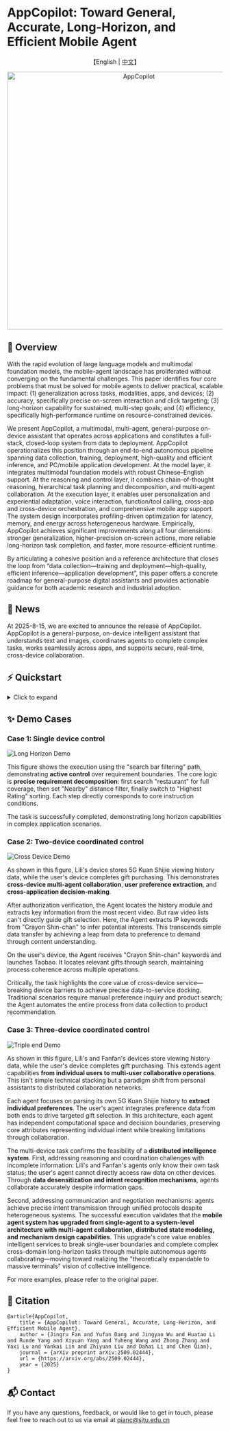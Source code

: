 # AppCopilot: Toward General, Accurate, Long‑Horizon, and Efficient Mobile Agent

<p align="center">
    【English | <a href="readme/README-Chinese.md">中文</a>】
</p>

<div align="center">
  <img src="images/logo.png" alt="AppCopilot" width="600">
</div>

## 📖 Overview

With the rapid evolution of large language models and multimodal foundation models, the mobile-agent landscape has proliferated without converging on the fundamental challenges. This paper identifies four core problems that must be solved for mobile agents to deliver practical, scalable impact: (1) generalization across tasks, modalities, apps, and devices; (2) accuracy, specifically precise on-screen interaction and click targeting; (3) long-horizon capability for sustained, multi-step goals; and (4) efficiency, specifically high-performance runtime on resource-constrained devices.

We present AppCopilot, a multimodal, multi-agent, general-purpose on-device assistant that operates across applications and constitutes a full-stack, closed-loop system from data to deployment. AppCopilot operationalizes this position through an end-to-end autonomous pipeline spanning data collection, training, deployment, high-quality and efficient inference, and PC/mobile application development. At the model layer, it integrates multimodal foundation models with robust Chinese–English support. At the reasoning and control layer, it combines chain-of-thought reasoning, hierarchical task planning and decomposition, and multi-agent collaboration. At the execution layer, it enables user personalization and experiential adaptation, voice interaction, function/tool calling, cross-app and cross-device orchestration, and comprehensive mobile app support. The system design incorporates profiling-driven optimization for latency, memory, and energy across heterogeneous hardware.
Empirically, AppCopilot achieves significant improvements along all four dimensions: stronger generalization, higher-precision on-screen actions, more reliable long-horizon task completion, and faster, more resource-efficient runtime. 

By articulating a cohesive position and a reference architecture that closes the loop from “data collection—training and deployment—high-quality, efficient inference—application development”, this paper offers a concrete roadmap for general-purpose digital assistants and provides actionable guidance for both academic research and industrial adoption.

## 🎉 News

At 2025-8-15, we are excited to announce the release of AppCopilot. AppCopilot is a general-purpose, on-device intelligent assistant that understands text and images, coordinates agents to complete complex tasks, works seamlessly across apps, and supports secure, real-time, cross-device collaboration.

## ⚡️ Quickstart

<details>
<summary>Click to expand</summary>


### AppCopilot Local Run

This section mainly introduces how to connect to the model trained on the server through the API and run AppCopilot locally.

#### Local Environment Basic Requirements

The following table shows the relevant dependency requirements for the local environment:

| **Dependency**  | **Specific Requirements**                                            |
|-----------------|---------------------------------------------------------------------|
| Operating System| An operating system that supports Android Studio                    |
| Software        | Install Android Studio                                              |
| Python Environment| Install Python environment, recommended Python version 3.12        |
| Network         | Disable local VPN to ensure proper connection to the server's vllm API |

##### Install Android Studio

Android Studio is an integrated development environment (IDE) for Android platform development. It can be downloaded from the official [Android Studio website](https://developer.android.com/studio).

#### Server Environment Basic Requirements

The following table introduces the relevant dependency requirements for the server-side environment:

| **Dependency**  | **Specific Requirements**                                            |
|-----------------|---------------------------------------------------------------------|
| Operating System| An operating system that supports Conda and vLLM                    |
| Software        | Install Conda, create a vLLM environment, and install vLLM dependencies|

##### Conda Installation

Conda is an open-source, cross-platform package manager and environment manager that helps users quickly install, run, and manage software packages and their dependencies. You can download it from the official [Conda website](https://anaconda.org/anaconda/conda).

After installing Conda, configure the Python virtual environment with the recommended Python version 3.12:

```bash
conda create --name vllm_env python=3.12
```

##### vLLM Installation

[vLLM](https://docs.vllm.ai/en/latest/) is an open-source high-performance library for large language model inference and services, providing faster responses for generative AI applications at a lower cost and higher efficiency. Here, configure the vLLM-related dependencies and install vLLM version 0.9.1 with the following command:

```bash
pip install vllm==0.9.1
```
##### Other Configuration
To connect to the server API and run AppCopilot, the other configuration requirements for the server environment are as follows:：

```bash
pip install git+https://github.com/huggingface/transformers@f3f6c86582611976e72be054675e2bf0abb5f775
pip install accelerate
pip install qwen-vl-utils
pip install openai
git clone https://huggingface.co/Qwen/Qwen-VL-7B
```

#### Clone the Code
First, clone the folder from the remote repository to the local machine and add the necessary files:

```bash
mkdir AppCopilot
cd AppCopilot
git clone https://github.com/GUIAgents-Dev/GUI-Android.git .
```

To enhance the agent's ability to operate on Android phones, this project also requires the installation of the YADB tool to improve the native ADB functionality. It addresses the limitations of ADB in text input, screenshot capture, and UI layout extraction, providing more efficient and precise operations. Run the following command:

```bash
git clone https://github.com/ysbing/YADB.git ./YADB
```

#### Local System Environment Variable Configuration
##### Configure ADB Environment Variable
1.Windows System ADB Environment Variable Configuration:

On Windows, right-click on This PC, select Properties, and then click Advanced System Settings.

In the pop-up window, click Environment Variables, click New under System variables, enter the variable name: adb, and set the variable value to the directory path where adb is located (e.g., `C:\Android\Sdk\platform-tools`). Then find Path in System variables, and add the previously added ADB environment. Double-click Path, click New, and enter %adb%.

2.macOS/Linux System ADB Environment Variable Configuration:

On Linux or macOS, edit the ~/.bashrc or ~/.bash_profile file and add the ADB path at the end:
```bash
/Users/user/Android/Sdk/platform-tools
```
After saving the file, run `source ~/.bashrc` or `source ~/.bash_profile` to apply the configuration.

After completing the configuration, run `adb version` in the command line. If it correctly outputs the ADB version and related information, the configuration is successful.

##### Configure Emulator Environment Variable
The configuration method is similar to the ADB environment variable configuration.

1.Windows System Emulator Environment Variable Configuration:

On Windows, right-click on This PC, select Properties, and click Advanced System Settings.

In the pop-up window, click Environment Variables, click New under System variables, enter the variable name: emulator, and set the variable value to the directory path where emulator is located (e.g., `C:\Android\Sdk\emulator`). Then find Path in System variables, and add the previously added emulator environment. Double-click Path, click New, and enter %emulator%.

2.macOS/Linux System emulator Environment Variable Configuration:

On Linux or macOS, edit the ~/.bashrc or ~/.bash_profile file and add the emulator path at the end：
```bash
/Users/user/Library/Android/Sdk/emulator
```
After saving the file, run source ~/.bashrc or source ~/.bash_profile to apply the configuration. After completing the configuration, run `emulator version` in the command line. If it correctly outputs the emulator version and related information, the configuration is successful.

#### Configure the Android Device for Running
##### Configure Emulator Environment Variable
This project uses Android Studio to create and manage Android Virtual Devices (AVD). You can refer to the official Android Studio documentation to configure the emulator.

To view the list of available emulators and their names, run the following command:

```bash
emulator -avd <android> -dns-server <Local DNS Server>
```

Where `<android>` is the name of the emulator, and `<Local DNS Server>` is the local DNS address. You only need to specify the DNS Server the first time. After that, you can directly start the emulator with:`emulator -avd <android>`. If a snapshot corruption error occurs during debugging, you can add the `-no-snapshot-load` parameter when starting the emulator.

After completing the above configuration, the Android emulator should run locally, showing an interactive graphical interface, supporting mouse operations, and allowing network access through the host machine's network.

##### Configure Physical Device
In addition to using Android Virtual Devices (AVD), the agent can also control a physical Android phone through ADB. Below are the specific steps to use ADB to control a physical phone:

Enable Developer Mode on Physical Device:

On the phone, go to Settings -> About phone -> All parameters and information, and tap MIUI version 7 times to enable developer mode.

Enable USB Debugging Mode:

In Settings, find Developer options, and enable USB debugging.

Connect Physical Device via ADB:

Connect the phone to the computer via USB, then run adb devices in the command line. If you see the phone's serial number, the connection is successful.

##### Configure Python Environment Dependencies
It is recommended to install and use Python version 3.12. Enter the previously cloned GUI-Android directory and install the following dependencies:
```bash
pip install -r requirements.txt
```

##### Configure Model Keys
In the local code file `./wrappers/constants.py`, users need to manually configure the LLM key for future model calls:
```bash
# ----- model config -----
MODEL_EXTRACT = "Qwen-VL-7B"
ERROR_CALLING_LLM = "Error calling LLM"
MODEL_NOT_FOUND = "LLM not found"

# Replace with actual local endpoint port
END_POINT = "http://localhost:8001/v1/chat/completions"
PORTS = [8002, 8003, 8004]

# Replace with user-provided API key and Base URL
CLIENT_API_KEY = "switch to your own api key"
CLIENT_BASE_URL = "switch to your own base url"
CLIENT = OpenAI(api_key=CLIENT_API_KEY, base_url=CLIENT_BASE_URL)
```

##### Download AppCopilot Model

Download the pre-trained AppCopilot model from https://huggingface.co/ffcosmos/AppCopilot/tree/main and place it on the server to enable the next step of starting the vLLM inference service.

##### Start the vLLM Service on the Server
To enable AppCopilot to call the local large language model remotely, the vLLM inference service must be pre-deployed and started on the server side.

Start the server-side GUI model vLLM service:
```bash
#/your/model/path replace with actual GUI model path
vllm serve /your/model/path \
  --served-model-name AgentCPM-GUI \
  --tensor-parallel-size 1 \
  --trust-remote-code \
  --gpu-memory-utilization 0.9 \
  --limit-mm-per-prompt image=10 \
  --max_model_len 2048 \
  --port 8001
```

Start the server-side Qwen-VL-7B model vLLM service:
```bash
#/your/model/path replace with actual Qwen-VL-7B model path
vllm serve /your/model/path \
  --served-model-name AgentCPM-GUI \
  --tensor-parallel-size 1 \      
  --trust-remote-code \
  --gpu-memory-utilization 0.9 \
  --port 8002 
```

#### Local Run and Start AppCopilot

Before starting the program locally, you should first forward the port 8001 from the remote server to the local port 8001, and forward the port 8002 from the remote server to the local port 8002, to ensure that the local environment can access the model services on the server via the HTTP interface. This port forwarding operation can be executed via the terminal with the following commands:

```bash
ssh -L 8001:localhost:8001 username@model-server-ip
ssh -L 8002:localhost:8002 username@model-server-ip 
```

##### Single-Device Run
Finally, to run AppCopilot on a single device, open the command-line interface in the terminal, navigate to the directory containing the `run_agent.py` file, and run the script with the required parameters. The following is an example command that enables voice input, audio feedback, and runs a custom task:

```bash
# Enable voice input, audio feedback, and run a custom task
python run_agent.py --custom-task 
```

| Parameter                    | Type   | Description                                    |
| ---------------------------- | ------ | ---------------------------------------------- |
| `--predefined-task <TASK_NAME>` | str    | Specify the name of a predefined task (task name must be in the built-in list). |
| `--custom-task`               | flag   | Enable custom task mode, skip predefined task selection. |
| `--enable-experience`         | flag   | Enable experience-based task matching mechanism. |
| `--enable-voice-input`        | flag   | Enable voice input (only valid in custom task mode). |
| `--enable-audio`              | flag   | Enable audio feedback.                        |
| `--show-tasks`                | flag   | Show all available predefined tasks and exit the program. |
| `--enable-vision-parser`      | flag   | Whether to call omniparser for coordinate calibration. |
| `--read-final-page`           | flag   | Whether to enable reading the final page.      |


##### Multi-Device Cross-End Run

For multi-device cross-end scenarios, navigate to the directory containing the cross_device_agent.py file and run the script with the required parameters. The following table shows the available command-line arguments for cross-device running:

| Parameter                  | Type  | Description                                      |
| -------------------------- | ----- | ------------------------------------------------ |
| `--device1-serial`          | str   | ADB serial number for device 1 (optional)        |
| `--device1-port`            | int   | Communication port for device 1 (default 11001). |
| `--device2-serial`          | str   | ADB serial number for device 2 (optional)        |
| `--device2-port`            | int   | Communication port for device 2 (default 11002). |
| `--task`                    | str   | Cross-device task instruction.                   |


### Model Inference Evaluation
#### Data Preparation
##### Android Control

Download [Android Control](https://github.com/google-research/google-research/tree/master/android_control) and save at ``eval/eval_data/tmp/android_control``

```
cd eval/eval_data
python process_ac.py
ln -s android_control_test android_control_high_test
ln -s android_control_test android_control_low_test
```

##### CAGUI

```
cd eval/eval_data
mkdir chinese_app_test && cd chinese_app_test
huggingface-cli download openbmb/CAGUI --repo-type dataset --include "CAGUI_agent/**" --local-dir ./ --local-dir-use-symlinks False --resume-download
mv CAGUI_agent test
```

##### aitz

Download [aitz](https://github.com/IMNearth/CoAT) and save at ``eval/eval_data/tmp/android_in_the_zoo``

```
cd eval/eval_data
mv tmp/android_in_the_zoo ./aitz_test
python process_aitz.py
```

##### gui-odyssey

Download [GUI-Odyssey](https://github.com/OpenGVLab/GUI-Odyssey?tab=readme-ov-file) and save at ``/eval/eval_data/tmp/GUI-Odyssey``. Copy [preprocessing.py](https://github.com/OpenGVLab/GUI-Odyssey/blob/master/data/preprocessing.py) and [format_converter.py](https://github.com/OpenGVLab/GUI-Odyssey/blob/master/data/format_converter.py) from the GUI-Odyssey repo to ``/eval/eval_data/tmp/GUI-Odyssey``

```
cd eval/eval_data/tmp/GUI-Odyssey
python preprocessing.py
python format_converter.py
python ../../process_odyssey.py
```

#### Running Inference
The scripts required for model evaluation are integrated into the `eval_multi.sh` script. Before running, please modify the path parameters in the script based on the actual data storage locations to ensure the correct loading and processing of files.
```bash
# Contents that need to be modified in eval.sh
# Configure basic parameters
data_name="evaluation dataset"
model_name="target model name"
base_output_dir="result directory"

# List of models to process
models_base_path=(
    "models base path"
)
```
Before running model inference evaluation, ensure that the utils folder is correctly configured on the server. After configuring the path parameters correctly, you can execute the following command to start the model inference evaluation process:

```bash
bash eval_multi.sh
```

</details>

## ✨ **Demo Cases**

### Case 1: Single device control
![Long Horizon Demo](images/long_horizon.png)

This figure shows the execution using the "search bar filtering" path, demonstrating **active control** over requirement boundaries. The core logic is **precise requirement decomposition**: first search "restaurant" for full coverage, then set "Nearby" distance filter, finally switch to "Highest Rating" sorting. Each step directly corresponds to core instruction conditions.

The task is successfully completed, demonstrating long horizon capabilities in complex application scenarios.

### Case 2: Two-device coordinated control
![Cross Device Demo](images/double_end.png)

As shown in this figure, Lili's device stores 5G Kuan Shijie viewing history data, while the user's device completes gift purchasing. This demonstrates **cross-device multi-agent collaboration**, **user preference extraction**, and **cross-application decision-making**.

After authorization verification, the Agent locates the history module and extracts key information from the most recent video. But raw video lists can't directly guide gift selection. Here, the Agent extracts IP keywords from "Crayon Shin-chan" to infer potential interests. This transcends simple data transfer by achieving a leap from data to preference to demand through content understanding.

On the user's device, the Agent receives "Crayon Shin-chan" keywords and launches Taobao. It locates relevant gifts through search, maintaining process coherence across multiple operations.

Critically, the task highlights the core value of cross-device service—breaking device barriers to achieve precise data-to-service docking. Traditional scenarios require manual preference inquiry and product search; the Agent automates the entire process from data collection to product recommendation.

### Case 3: Three-device coordinated control

![Triple end Demo](images/triple_end.png)

As shown in this figure, Lili's and Fanfan's devices store viewing history data, while the user's device completes gift purchasing. This extends agent capabilities **from individual users to multi-user collaborative operations**. This isn't simple technical stacking but a paradigm shift from personal assistants to distributed collaboration networks.

Each agent focuses on parsing its own 5G Kuan Shijie history to **extract individual preferences**. The user's agent integrates preference data from both ends to drive targeted gift selection. In this architecture, each agent has independent computational space and decision boundaries, preserving core attributes representing individual intent while breaking limitations through collaboration.

The multi-device task confirms the feasibility of a **distributed intelligence system**. First, addressing reasoning and coordination challenges with incomplete information: Lili's and Fanfan's agents only know their own task status; the user's agent cannot directly access raw data on other devices. Through **data desensitization and intent recognition mechanisms**, agents collaborate accurately despite information gaps.

Second, addressing communication and negotiation mechanisms: agents achieve precise intent transmission through unified protocols despite heterogeneous systems. The successful execution validates that the **mobile agent system has upgraded from single-agent to a system-level architecture with multi-agent collaboration, distributed state modeling, and mechanism design capabilities**. This upgrade's core value enables intelligent services to break single-user boundaries and complete complex cross-domain long-horizon tasks through multiple autonomous agents collaborating—moving toward realizing the "theoretically expandable to massive terminals" vision of collective intelligence.

For more examples, please refer to the original paper.

## 🔎 Citation
```
@article{AppCopilot,
    title = {AppCopilot: Toward General, Accurate, Long‑Horizon, and Efficient Mobile Agent},
    author = {Jingru Fan and Yufan Dang and Jingyao Wu and Huatao Li and Runde Yang and Xiyuan Yang and Yuheng Wang and Zhong Zhang and Yaxi Lu and Yankai Lin and Zhiyuan Liu and Dahai Li and Chen Qian},
    journal = {arXiv preprint arXiv:2509.02444},
    url = {https://arxiv.org/abs/2509.02444},
    year = {2025}
}
```

## 📬 Contact

If you have any questions, feedback, or would like to get in touch, please feel free to reach out to us via email at [qianc@sjtu.edu.cn](mailto:qianc@sjtu.edu.cn)
